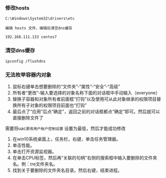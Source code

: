 ### 修改hosts

```shell
C:\Windows\System32\drivers\etc

编辑 hosts 文件，编辑后清空dns缓存

192.168.111.133 centos7
```

### 清空dns缓存

```shell
ipconfig /flushdns
```

###  无法枚举容器内对象
1.	鼠标右键单击想要删除的“文件夹”-“属性”-“安全”-“高级”
2.	所有者“更改”-输入要选择的对象名称下面的对话框中手动输入（everyone）
3.	替换子容器和对象所有者前面框“打钩”以及使用可从此对象继承的权限项目替换所有子对象的权限项目前面也“打钩”
4.	最后点了“应用”后点“确定”，返回之前的对话框都点“确定”即可。然后就可以直接删除文件了

  
  

需要将uac`更改用户帐户控制设置` 设置为最低，然后才能成功修改
1. 在win10系统桌面上，任务栏，右键，单击任务管理器。
2.  单击性能。
3. 单击打开资源监视器。
4. 在单击CPU标签，然后再“关联的句柄”右侧的搜索框中输入要删除的文件夹名。例：tre文件夹名。
5. 找到关于要删除的文件夹名目录。然后右键，结束进程。

